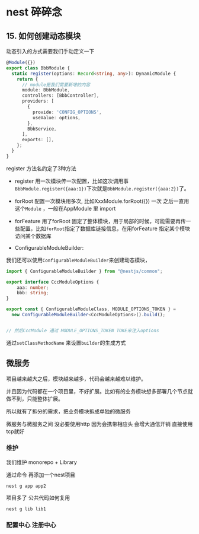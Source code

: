 # nest 碎碎念


## 15. 如何创建动态模块


动态引入的方式需要我们手动定义一下

``` ts
@Module({})
export class BbbModule {
  static register(options: Record<string, any>): DynamicModule {
    return {
      // module是我们需要新增的内容
      module: BbbModule,
      controllers: [BbbController],
      providers: [
        {
          provide: 'CONFIG_OPTIONS',
          useValue: options,
        },
        BbbService,
      ],
      exports: [],
    };
  }
}
``` 

register 方法名约定了3种方法

+ register 用一次模块传一次配置，比如这次调用事`BbbModule.register({aaa:1})`下次就是`BbbModule.register({aaa:2})`了。
+ forRoot 配置一次模块用多次, 比如XxxModule.forRoot({}) 一次 之后一直用这个`Module` ，一般在AppModule 里 import
+ forFeature 用了forRoot 固定了整体模块，用于局部的时候，可能需要再传一些配置，比如`forRoot`指定了数据库链接信息，在用forFeature 指定某个模块访问某个数据库

+ ConfigurableModuleBuilder:

我们还可以使用`ConfigurableModuleBuilder`来创建动态模块，

```ts
import { ConfigurableModuleBuilder } from "@nestjs/common";

export interface CccModuleOptions {
    aaa: number;
    bbb: string;
}

export const { ConfigurableModuleClass, MODULE_OPTIONS_TOKEN } =
  new ConfigurableModuleBuilder<CccModuleOptions>().build();


// 然后CccModule 通过 MODULE_OPTIONS_TOKEN TOKE来注入options
```

通过`setClassMethodName` 来设置`builder`的生成方式



## 微服务

项目越来越大之后，模块越来越多，代码会越来越难以维护。

并且因为代码都在一个项目里，不好扩展。比如有的业务模块想多部署几个节点就做不到，只能整体扩展。

所以就有了拆分的需求，把业务模块拆成单独的微服务

微服务与微服务之间 没必要使用http 因为会携带相应头 会增大通信开销 直接使用tcp就好




### 维护

我们维护  monorepo + Library

通过命令 再添加一个nest项目

``` 
nest g app app2

```


项目多了 公共代码如何复用

``` 
nest g lib lib1

```


### 配置中心 注册中心